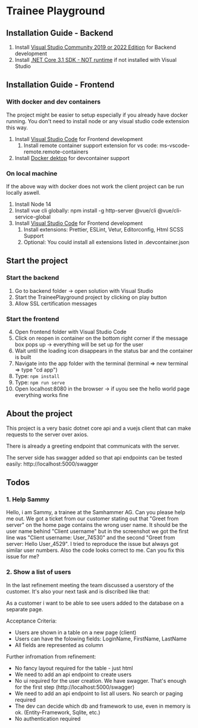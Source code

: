 # Trainee Playground

## Installation Guide - Backend

1. Install [Visual Studio Community 2019 or 2022 Edition](https://visualstudio.microsoft.com/de/vs/) for Backend development
2. Install [.NET Core 3.1 SDK - NOT runtime](https://dotnet.microsoft.com/download/visual-studio-sdks) if not installed with Visual Studio

## Installation Guide - Frontend

### With docker and dev containers

The project might be easier to setup especially if you already have docker running.
You don't need to install node or any visual studio code extension this way.

1. Install [Visual Studio Code](https://code.visualstudio.com/) for Frontend development
   1. Install remote container support extension for vs code: ms-vscode-remote.remote-containers
2. Install [Docker dektop](https://docs.docker.com/docker-for-windows/install/) for devcontainer support

### On local machine

If the above way with docker does not work the client project can be run locally aswell.

1. Install Node 14
2. Install vue cli globally: npm install -g http-server @vue/cli @vue/cli-service-global
3. Install [Visual Studio Code](https://code.visualstudio.com/) for Frontend development
   1. Install extensions: Prettier, ESLint, Vetur, Editorconfig, Html SCSS Support
   2. Optional: You could install all extensions listed in .devcontainer.json

## Start the project

### Start the backend
1. Go to backend folder -> open solution with Visual Studio
2. Start the TraineePlayground project by clicking on play button
3. Allow SSL certification messages

### Start the frontend
4. Open frontend folder with Visual Studio Code
5. Click on reopen in container on the bottom right corner if the message box pops up -> everything will be set up for the user
6. Wait until the loading icon disappears in the status bar and the container is built
6. Navigate into the app folder with the terminal (terminal => new terminal => type "cd app")
7. Type: `npm install`
8. Type: `npm run serve`
9. Open localhost:8080 in the browser -> if uyou see the hello world page everything works fine

## About the project

This project is a very basic dotnet core api and a vuejs client that can make requests to the server over axios.

There is already a greeting endpoint that communicats with the server.

The server side has swagger added so that api endpoints can be tested easily: http://localhost:5000/swagger

## Todos

### 1. Help Sammy

Hello, i am Sammy, a trainee at the Samhammer AG. Can you please help me out.
We got a ticket from our customer stating out that "Greet from server" on the home page contains the wrong user name. It should be the user name behind "Client username" but in the screenshot we got the first line was "Client username: User_74530" and the second "Greet from server: Hello User_4529". I tried to reproduce the issue but always got similar user numbers. Also the code looks correct to me. Can you fix this issue for me?

### 2. Show a list of users

In the last refinement meeting the team discussed a userstory of the customer. It's also your next task and is discribed like that:

As a customer i want to be able to see users added to the database on a separate page.

Acceptance Criteria:
* Users are shown in a table on a new page (client)
* Users can have the folowing fields: LoginName, FirstName, LastName
* All fields are represented as column

Further infromation from refinement:
* No fancy layout required for the table - just html
* We need to add an api endpoint to create users
* No ui required for the user creation. We have swagger. That's enough for the first step (http://localhost:5000/swagger)
* We need to add an api endpoint to list all users. No search or paging required
* The dev can decide which db and framework to use, even in memory is ok. (Entity-Framework, Sqlite, etc.)
* No authentication required

